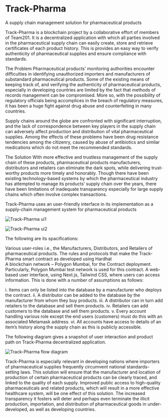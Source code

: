 # Track-Pharma
A supply chain management solution for pharmaceutical products

Track-Pharma is a blockchain project by a collaborative effort of members of Team201. It is a decentralized application with which all parties involved in the pharmaceutical supply chain can easily create, store and retrieve certificates of each product history. This is provides an easy way to verify authenticity of pharmaceutical supplies and ensure compliance with standards.

The Problem
Pharmaceutical products’ monitoring authorities encounter difficulties in identifying unauthorized importers and manufacturers of substandard pharmaceutical products. Some of the existing means of keeping track of, and verifying the authenticity of pharmaceutical products, especially in developing countries are limited by the fact that methods of records management can be compromised. More so, with the possibility of regulatory officials being accomplices in the breach of regulatory measures, it has been a huge fight against drug abuse and counterfeiting in many countries. 

Supply chains around the globe are confronted with significant interruption, and the lack of correspondence between key players in the supply chain can adversely affect production and distribution of vital pharmaceutical supplies. Among the effects of these problems have been drug resistance tendencies among the citizenry, caused by abuse of antibiotics and similar medications which do not meet the recommended standards.

The Solution
With more effective and trustless management of the supply chain of these products, pharmaceutical products manufacturers, distributors and retailers can eliminate the dark spots, while delivering trust-worthy products more timely and honorably. Though there have been existing technology-based systems by which the pharmaceutical industry has attempted to manage its products’ supply chain over the years, there have been limitations of inadequate transparency especially for large supply chains which often involve complex transactions.

Track-Pharma uses an user-friendly interface in its implementation as a supply-chain management system for pharmaceutical products

![Track-Pharma ui1](https://user-images.githubusercontent.com/101281102/213939450-aa7604f7-4814-4c47-a787-2a4d486bbfc0.JPG)

![Track-Pharma ui2](https://user-images.githubusercontent.com/101281102/213939411-7548213e-c8d4-4c16-84e6-38fc49c4ccf1.JPG)

The following are its spacifications:

Various user-roles i.e., the Manufacturers, Distributors, and Retailers of pharmaceutical products.
The rules and protocols that make the Track-Pharma smart contract as developed using Hardhat  
A blockchain network – Polygon Mumbai, for the Contract deployment. Particularly, Polygon Mumbai test network is used for this contract.
A web-based user interface, using Next.js, Tailwind CSS, where users can access information. This is done with a number of assumptions as follows:

i.	Items can only be listed into the database by a manufacturer who deploys the contract.
ii.	A distributor can be added to the database by the manufacturer from whom they buy products.
iii. A distributor can in turn add retailers to the database and sell them products.
iv.	Retailers can add customers to the database and sell them products.
v.	Every account handling various role except the end users (customers) must do this with an associated Metamask address.
vi.	All accounts have access to details of an item’s history along the supply chain as this is publicly accessible.

The following diagram gives a snapshot of user interaction and product path on Track-Pharma decentralized application.

![Track-Pharma flow diagram](https://user-images.githubusercontent.com/101281102/213938545-e689bbc6-6573-4a2c-aab9-79a8ec7fc92e.JPG)

Track-Pharma is especially relevant in developing nations where importers of pharmaceutical supplies frequently circumvent national standards-setting laws. This solution will ensure that the manufacturer and location of production of certain pharmaceutical products can be clearly traced, and linked to the quality of each supply. Improved public access to high-quality pharmaceuticals and related products, which will result in a more effective healthcare system, will be one effect of this solution. The increased transparency it fosters will deter and perhaps even terminate the illicit production, importation, and distribution of pharmaceutical goods in under-developed, as well as developing countries.
